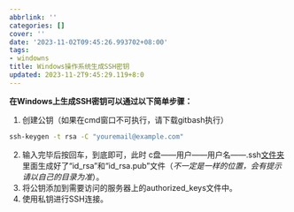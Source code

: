 ```yaml
---
abbrlink: ''
categories: []
cover: ''
date: '2023-11-02T09:45:26.993702+08:00'
tags:
- windowns
title: Windows操作系统生成SSH密钥
updated: 2023-11-2T9:45:29.119+8:0
---
```

**在Windows上生成SSH密钥可以通过以下简单步骤：**

1. 创建公钥（如果在cmd窗口不可执行，请下载gitbash执行）

```cmd
ssh-keygen -t rsa -C "youremail@example.com"
```

2. 输入完毕后按回车，到底即可，此时 c盘——用户——用户名——.ssh[文件夹](https://so.csdn.net/so/search?q=%E6%96%87%E4%BB%B6%E5%A4%B9&spm=1001.2101.3001.7020) 里面生成好了“id\_rsa”和“id\_rsa.pub”文件（*不一定是一样的位置，会有提示请以自己的目录为准*）。
3. 将公钥添加到需要访问的服务器上的authorized\_keys文件中。
4. 使用私钥进行SSH连接。
